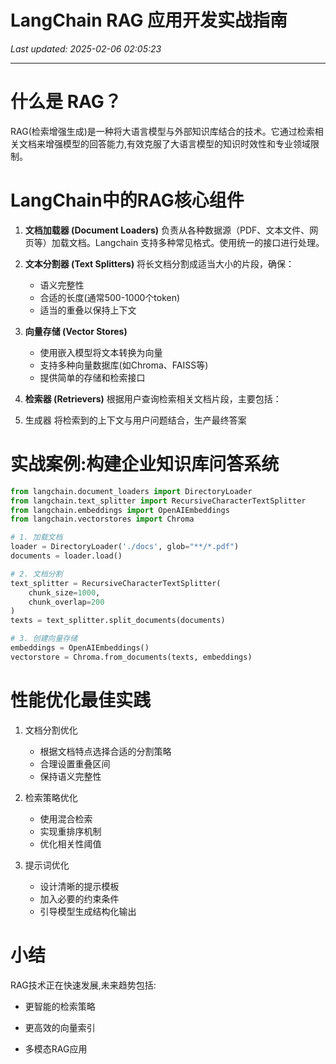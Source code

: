 # LangChain RAG 应用开发实战指南

_Last updated: 2025-02-06 02:05:23_

---

# 什么是 RAG？


RAG(检索增强生成)是一种将大语言模型与外部知识库结合的技术。它通过检索相关文档来增强模型的回答能力,有效克服了大语言模型的知识时效性和专业领域限制。


# LangChain中的RAG核心组件


1. **文档加载器 (Document Loaders)**
    负责从各种数据源（PDF、文本文件、网页等）加载文档。Langchain 支持多种常见格式。使用统一的接口进行处理。

2. **文本分割器 (Text Splitters)**
    将长文档分割成适当大小的片段，确保：
    - 语义完整性
    - 合适的长度(通常500-1000个token)
    - 适当的重叠以保持上下文

3. **向量存储 (Vector Stores)**
    - 使用嵌入模型将文本转换为向量
    - 支持多种向量数据库(如Chroma、FAISS等)
    - 提供简单的存储和检索接口

4. **检索器 (Retrievers)**
    根据用户查询检索相关文档片段，主要包括：

5. 生成器
    将检索到的上下文与用户问题结合，生产最终答案

# 实战案例:构建企业知识库问答系统


```python
from langchain.document_loaders import DirectoryLoader
from langchain.text_splitter import RecursiveCharacterTextSplitter
from langchain.embeddings import OpenAIEmbeddings
from langchain.vectorstores import Chroma

# 1. 加载文档
loader = DirectoryLoader('./docs', glob="**/*.pdf")
documents = loader.load()

# 2. 文档分割
text_splitter = RecursiveCharacterTextSplitter(
    chunk_size=1000,
    chunk_overlap=200
)
texts = text_splitter.split_documents(documents)

# 3. 创建向量存储
embeddings = OpenAIEmbeddings()
vectorstore = Chroma.from_documents(texts, embeddings)
```


# 性能优化最佳实践


1. 文档分割优化
    - 根据文档特点选择合适的分割策略
    - 合理设置重叠区间
    - 保持语义完整性

2. 检索策略优化
    - 使用混合检索
    - 实现重排序机制
    - 优化相关性阈值

3. 提示词优化
    - 设计清晰的提示模板
    - 加入必要的约束条件
    - 引导模型生成结构化输出

# 小结


RAG技术正在快速发展,未来趋势包括:


- 更智能的检索策略

- 更高效的向量索引

- 多模态RAG应用
